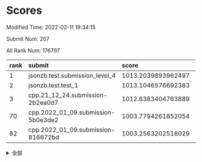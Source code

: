 # Scores

Modified Time: 2022-02-11 19:34:15

Submit Num: 207

All Rank Num: 176797

| rank |               submit               |       score        |       sigma        | pk_num |
| :--- | :--------------------------------- | :----------------- | :----------------- | :----- |
| 1    | jsonzb.test.submission_level_4     | 1013.2039893962497 | 0.803329011605613  | 3421   |
| 2    | jsonzb.test.test_1                 | 1013.1046576692383 | 0.8231027775933984 | 3408   |
| 3    | cpp.21_12_24.submission-2b2ea0d7   | 1012.6383404763889 | 0.7743273677011504 | 3416   |
| 70   | cpp.2022_01_09.submission-5b0e3de2 | 1003.7794261852054 | 0.7149972672239211 | 3417   |
| 82   | cpp.2022_01_09.submission-816672bd | 1003.2563202518029 | 0.7222014608237549 | 3410   |


<details>
<summary>全部</summary>

| rank |                 submit                 |       score        |       sigma        | pk_num |
| :--- | :------------------------------------- | :----------------- | :----------------- | :----- |
| 1    | jsonzb.test.submission_level_4         | 1013.2039893962497 | 0.803329011605613  | 3421   |
| 2    | jsonzb.test.test_1                     | 1013.1046576692383 | 0.8231027775933984 | 3408   |
| 3    | cpp.21_12_24.submission-2b2ea0d7       | 1012.6383404763889 | 0.7743273677011504 | 3416   |
| 4    | gobigger.level_3.submission_level_3_38 | 1011.5615235187994 | 0.7864028448579892 | 3414   |
| 5    | gobigger.level_3.submission_level_3_15 | 1011.3631442957811 | 0.7704540390378717 | 3421   |
| 6    | gobigger.level_3.submission_level_3_27 | 1011.2873776527159 | 0.7776859824748819 | 3413   |
| 7    | gobigger.level_3.submission_level_3_26 | 1011.13461986526   | 0.7632627958343818 | 3410   |
| 8    | gobigger.level_3.submission_level_3_43 | 1011.130482522642  | 0.7879070610107438 | 3417   |
| 9    | gobigger.level_3.submission_level_3_9  | 1010.9537946153561 | 0.7571827906507202 | 3416   |
| 10   | gobigger.level_3.submission_level_3_20 | 1010.9483255342467 | 0.7801498445447431 | 3415   |
| 11   | gobigger.level_3.submission_level_3_23 | 1010.9350530686581 | 0.7668950415233049 | 3415   |
| 12   | gobigger.level_3.submission_level_3_40 | 1010.9081423014023 | 0.7612037725426264 | 3421   |
| 13   | gobigger.level_3.submission_level_3_13 | 1010.8760540876549 | 0.7849507861872361 | 3417   |
| 14   | gobigger.level_3.submission_level_3_16 | 1010.8022198589348 | 0.7463746874129854 | 3418   |
| 15   | gobigger.level_3.submission_level_3_41 | 1010.7714188011031 | 0.7705793363585248 | 3417   |
| 16   | gobigger.level_3.submission_level_3_48 | 1010.7210169378244 | 0.7692549091957509 | 3415   |
| 17   | gobigger.level_3.submission_level_3_36 | 1010.6426215095166 | 0.7765858038948978 | 3416   |
| 18   | gobigger.level_3.submission_level_3_10 | 1010.5827928176069 | 0.7469643187661092 | 3416   |
| 19   | gobigger.level_3.submission_level_3_30 | 1010.5665398221685 | 0.7556056768947176 | 3417   |
| 20   | gobigger.level_3.submission_level_3_11 | 1010.5285197692568 | 0.7486236772046718 | 3416   |
| 21   | gobigger.level_3.submission_level_3_32 | 1010.4390518942014 | 0.771312778482377  | 3418   |
| 22   | gobigger.level_3.submission_level_3_6  | 1010.4161672615185 | 0.7590952857440235 | 3421   |
| 23   | gobigger.level_3.submission_level_3_4  | 1010.2902145308882 | 0.7641982547426743 | 3420   |
| 24   | gobigger.level_3.submission_level_3_42 | 1010.2504790867375 | 0.7702726149150955 | 3414   |
| 25   | gobigger.level_3.submission_level_3_28 | 1010.2333025905984 | 0.7799259811652511 | 3419   |
| 26   | gobigger.level_3.submission_level_3_29 | 1010.2151215546037 | 0.7654836840955425 | 3416   |
| 27   | gobigger.level_3.submission_level_3_46 | 1010.2044693442056 | 0.7493055445258071 | 3411   |
| 28   | gobigger.level_3.submission_level_3_31 | 1010.2011542960284 | 0.7529211454207662 | 3409   |
| 29   | gobigger.level_3.submission_level_3_39 | 1010.1900598095757 | 0.7499684529952725 | 3419   |
| 30   | gobigger.level_3.submission_level_3_3  | 1010.1759807001166 | 0.7485056495466751 | 3409   |
| 31   | gobigger.level_3.submission_level_3_24 | 1010.0973298008595 | 0.739753125294148  | 3414   |
| 32   | gobigger.level_3.submission_level_3_1  | 1009.8821402322869 | 0.7567023596899939 | 3421   |
| 33   | gobigger.level_3.submission_level_3_8  | 1009.5400000399891 | 0.7623281165696604 | 3413   |
| 34   | gobigger.level_3.submission_level_3_5  | 1009.4848363721405 | 0.762811305297435  | 3420   |
| 35   | gobigger.level_3.submission_level_3_25 | 1009.4745463338953 | 0.7716292114698622 | 3418   |
| 36   | gobigger.level_3.submission_level_3_12 | 1009.4567300846268 | 0.7740953385589563 | 3415   |
| 37   | gobigger.level_3.submission_level_3_21 | 1009.4196069670645 | 0.7606711869091886 | 3414   |
| 38   | gobigger.level_3.submission_level_3_33 | 1009.4095970586608 | 0.7484728664563887 | 3413   |
| 39   | gobigger.level_3.submission_level_3_35 | 1009.3904101295516 | 0.7488384867909835 | 3413   |
| 40   | gobigger.level_3.submission_level_3_0  | 1009.3406866748265 | 0.7526284534458848 | 3417   |
| 41   | gobigger.level_3.submission_level_3_19 | 1009.3163001157601 | 0.7746156891594154 | 3412   |
| 42   | gobigger.level_3.submission_level_3_22 | 1009.2374829960497 | 0.7406225985160054 | 3415   |
| 43   | gobigger.level_3.submission_level_3_44 | 1009.0505878479978 | 0.747869651775671  | 3414   |
| 44   | gobigger.level_3.submission_level_3_18 | 1009.0404323438396 | 0.7433021957320947 | 3414   |
| 45   | gobigger.level_3.submission_level_3_47 | 1009.0084722273648 | 0.7495738705936017 | 3419   |
| 46   | gobigger.level_3.submission_level_3_14 | 1008.9111358026676 | 0.7630956937454917 | 3419   |
| 47   | gobigger.level_3.submission_level_3_2  | 1008.7865174882777 | 0.746621759530481  | 3413   |
| 48   | gobigger.level_3.submission_level_3_17 | 1008.6000029656183 | 0.750757313798026  | 3423   |
| 49   | gobigger.level_3.submission_level_3_34 | 1008.5869470250424 | 0.7525358398869537 | 3423   |
| 50   | gobigger.level_3.submission_level_3_7  | 1008.4252466109331 | 0.7288090962455179 | 3412   |
| 51   | gobigger.level_3.submission_level_3_45 | 1008.4200350772886 | 0.759144335796523  | 3418   |
| 52   | gobigger.level_3.submission_level_3_49 | 1008.1623125764864 | 0.7247676911177405 | 3417   |
| 53   | gobigger.level_3.submission_level_3_37 | 1008.0536603258585 | 0.7261041731759439 | 3410   |
| 54   | gobigger.level_1.submission_level_1_15 | 1004.776963831253  | 0.7155959914381864 | 3420   |
| 55   | gobigger.level_1.submission_level_1_23 | 1004.5274039713205 | 0.7218390148724929 | 3415   |
| 56   | gobigger.level_1.submission_level_1_21 | 1004.5119779218834 | 0.7183261465191431 | 3414   |
| 57   | gobigger.level_1.submission_level_1_39 | 1004.5087880893286 | 0.7173059820634973 | 3415   |
| 58   | gobigger.level_1.submission_level_1_4  | 1004.4778686006383 | 0.7224970142753853 | 3415   |
| 59   | gobigger.level_1.submission_level_1_47 | 1004.4511962881307 | 0.7270244045380746 | 3411   |
| 60   | gobigger.level_1.submission_level_1_30 | 1004.3897863368187 | 0.705390529926815  | 3421   |
| 61   | gobigger.level_1.submission_level_1_37 | 1004.1605058131752 | 0.7256432987183031 | 3412   |
| 62   | gobigger.level_1.submission_level_1_29 | 1004.1496254336881 | 0.7209117118381574 | 3421   |
| 63   | gobigger.level_1.submission_level_1_10 | 1004.1471736484034 | 0.715810666880487  | 3416   |
| 64   | gobigger.level_1.submission_level_1_35 | 1004.1152290836177 | 0.7137961549506064 | 3413   |
| 65   | gobigger.level_1.submission_level_1_6  | 1004.1039711399019 | 0.7144277432772238 | 3423   |
| 66   | gobigger.level_1.submission_level_1_26 | 1004.0436465886804 | 0.7179267301741611 | 3420   |
| 67   | gobigger.level_1.submission_level_1_44 | 1003.9327240301573 | 0.7108905005995011 | 3412   |
| 68   | gobigger.level_1.submission_level_1_36 | 1003.8758426993767 | 0.7118732672234948 | 3418   |
| 69   | gobigger.level_1.submission_level_1_38 | 1003.8589529469162 | 0.7253611596533092 | 3417   |
| 70   | cpp.2022_01_09.submission-5b0e3de2     | 1003.7794261852054 | 0.7149972672239211 | 3417   |
| 71   | gobigger.level_1.submission_level_1_34 | 1003.6244060606391 | 0.7275568532372966 | 3418   |
| 72   | gobigger.level_1.submission_level_1_22 | 1003.6112161240252 | 0.7218442074463653 | 3408   |
| 73   | gobigger.level_1.submission_level_1_14 | 1003.6052051229542 | 0.7257053827135964 | 3415   |
| 74   | gobigger.level_1.submission_level_1_49 | 1003.5889967114385 | 0.715190867375577  | 3419   |
| 75   | gobigger.level_1.submission_level_1_1  | 1003.5359713431745 | 0.7176383028738135 | 3415   |
| 76   | gobigger.level_1.submission_level_1_45 | 1003.4217049335456 | 0.7115439743085806 | 3414   |
| 77   | gobigger.level_1.submission_level_1_20 | 1003.3669530347431 | 0.723649374311062  | 3419   |
| 78   | gobigger.level_1.submission_level_1_8  | 1003.364480677749  | 0.7230808934008374 | 3417   |
| 79   | gobigger.level_1.submission_level_1_33 | 1003.3101319950457 | 0.7208898322839014 | 3422   |
| 80   | gobigger.level_1.submission_level_1_41 | 1003.263348973334  | 0.7097577206099601 | 3415   |
| 81   | gobigger.level_1.submission_level_1_25 | 1003.2604211576422 | 0.72172209198811   | 3417   |
| 82   | cpp.2022_01_09.submission-816672bd     | 1003.2563202518029 | 0.7222014608237549 | 3410   |
| 83   | gobigger.level_1.submission_level_1_9  | 1003.2406159742494 | 0.7160233041340245 | 3419   |
| 84   | gobigger.level_1.submission_level_1_43 | 1003.1987107828553 | 0.7145983200422926 | 3414   |
| 85   | gobigger.level_1.submission_level_1_48 | 1003.1941898105564 | 0.7190265854517026 | 3419   |
| 86   | gobigger.level_1.submission_level_1_3  | 1003.1494149857955 | 0.7066773724474606 | 3415   |
| 87   | gobigger.level_1.submission_level_1_18 | 1003.1404646141999 | 0.7238357657589696 | 3420   |
| 88   | gobigger.level_1.submission_level_1_0  | 1003.0869763586627 | 0.7162680385497431 | 3415   |
| 89   | gobigger.level_1.submission_level_1_46 | 1003.0550506346096 | 0.7218404068440923 | 3419   |
| 90   | gobigger.level_1.submission_level_1_24 | 1003.008629171837  | 0.7117482988504751 | 3415   |
| 91   | gobigger.level_1.submission_level_1_27 | 1002.9973401527456 | 0.713628880755908  | 3416   |
| 92   | gobigger.level_1.submission_level_1_19 | 1002.9847404642069 | 0.711649705826964  | 3418   |
| 93   | gobigger.level_1.submission_level_1_5  | 1002.9755425242541 | 0.7231618822448727 | 3421   |
| 94   | gobigger.level_1.submission_level_1_31 | 1002.9186217318654 | 0.7191181300875155 | 3412   |
| 95   | gobigger.level_1.submission_level_1_17 | 1002.8548685403913 | 0.7273203615997177 | 3418   |
| 96   | gobigger.level_1.submission_level_1_2  | 1002.812379298583  | 0.7130938450268308 | 3423   |
| 97   | gobigger.level_1.submission_level_1_42 | 1002.7452025071614 | 0.7105820183685413 | 3414   |
| 98   | gobigger.level_1.submission_level_1_32 | 1002.724832608107  | 0.7231406893263581 | 3417   |
| 99   | gobigger.level_1.submission_level_1_16 | 1002.4254740909566 | 0.7188623069133475 | 3418   |
| 100  | gobigger.level_1.submission_level_1_13 | 1002.298597122921  | 0.7162239153915373 | 3422   |
| 101  | gobigger.level_1.submission_level_1_28 | 1002.2628302357492 | 0.7017989327352476 | 3416   |
| 102  | gobigger.level_1.submission_level_1_40 | 1002.2436018793494 | 0.7223966236411445 | 3418   |
| 103  | gobigger.level_1.submission_level_1_11 | 1002.1514746819328 | 0.7135007939120117 | 3417   |
| 104  | gobigger.level_1.submission_level_1_7  | 1001.9323770266452 | 0.7118017645762847 | 3415   |
| 105  | gobigger.level_1.submission_level_1_12 | 1001.1224632343353 | 0.7148648842001823 | 3415   |
| 106  | gobigger.random.submission_random_7    | 997.6673031059903  | 0.7106749544061773 | 3419   |
| 107  | gobigger.random.submission_random_29   | 997.5184761562042  | 0.7115564406904731 | 3416   |
| 108  | gobigger.random.submission_random_24   | 997.1740826417783  | 0.69281040042945   | 3417   |
| 109  | gobigger.random.submission_random_27   | 997.0862702717944  | 0.7148621620439923 | 3411   |
| 110  | gobigger.random.submission_random_6    | 996.8234113556041  | 0.7278579573552474 | 3409   |
| 111  | gobigger.random.submission_random_18   | 996.7526888800294  | 0.7048067751657521 | 3418   |
| 112  | gobigger.random.submission_random_34   | 996.6295527889606  | 0.7087921547944362 | 3412   |
| 113  | gobigger.random.submission_random_39   | 996.6114024424579  | 0.7058120430264292 | 3410   |
| 114  | gobigger.random.submission_random_49   | 996.6036931959421  | 0.7114453013350398 | 3418   |
| 115  | gobigger.random.submission_random_8    | 996.5793593711182  | 0.7135893663286741 | 3416   |
| 116  | gobigger.random.submission_random_4    | 996.5510193545584  | 0.7139679474793085 | 3420   |
| 117  | gobigger.random.submission_random_2    | 996.4875225669941  | 0.7130001498799303 | 3417   |
| 118  | gobigger.random.submission_random_48   | 996.4220011801474  | 0.7062956227909063 | 3416   |
| 119  | gobigger.random.submission_random_3    | 996.3416506722772  | 0.7104228146259401 | 3420   |
| 120  | gobigger.random.submission_random_32   | 996.3375346159877  | 0.7186327626285871 | 3421   |
| 121  | gobigger.random.submission_random_16   | 996.210756318357   | 0.7091257703907665 | 3414   |
| 122  | gobigger.random.submission_random_17   | 996.1328786334261  | 0.7180222246254194 | 3414   |
| 123  | gobigger.random.submission_random_5    | 996.1242668680214  | 0.7066236386721895 | 3418   |
| 124  | gobigger.random.submission_random_26   | 996.1140842972171  | 0.70243877379144   | 3415   |
| 125  | gobigger.random.submission_random_19   | 996.0979075707232  | 0.7101205801960087 | 3415   |
| 126  | gobigger.random.submission_random_21   | 996.0825338343724  | 0.7056700541988632 | 3410   |
| 127  | gobigger.random.submission_random_30   | 996.066803515922   | 0.7107116151513563 | 3412   |
| 128  | gobigger.random.submission_random_0    | 996.0497752452734  | 0.7223879074592471 | 3418   |
| 129  | gobigger.random.submission_random_25   | 996.0036455103029  | 0.7043703570369896 | 3420   |
| 130  | gobigger.random.submission_random_10   | 995.9850620325138  | 0.7186748219458536 | 3420   |
| 131  | gobigger.random.submission_random_38   | 995.9513792930421  | 0.7044171292335902 | 3422   |
| 132  | gobigger.random.submission_random_23   | 995.9121360797448  | 0.7123669986845179 | 3414   |
| 133  | gobigger.random.submission_random_45   | 995.8859765532652  | 0.7299895894962543 | 3411   |
| 134  | gobigger.random.submission_random_33   | 995.8727110350542  | 0.705490878225246  | 3420   |
| 135  | gobigger.random.submission_random_42   | 995.8292237529417  | 0.7061307880728923 | 3412   |
| 136  | gobigger.random.submission_random_36   | 995.823149998411   | 0.708409622784435  | 3419   |
| 137  | gobigger.random.submission_random_9    | 995.7693405941453  | 0.7010837149291569 | 3420   |
| 138  | gobigger.random.submission_random_31   | 995.7498164095016  | 0.7220023529967002 | 3419   |
| 139  | gobigger.random.submission_random_12   | 995.7474322381892  | 0.7059522318429191 | 3417   |
| 140  | gobigger.random.submission_random_35   | 995.7159467805653  | 0.7155881584149958 | 3418   |
| 141  | gobigger.random.submission_random_37   | 995.712724939774   | 0.7257315653314502 | 3417   |
| 142  | gobigger.random.submission_random_43   | 995.6749309282386  | 0.7121464677887995 | 3418   |
| 143  | gobigger.random.submission_random_13   | 995.654229826095   | 0.7152122336720523 | 3411   |
| 144  | gobigger.random.submission_random_28   | 995.6144034169447  | 0.7199486698714901 | 3414   |
| 145  | gobigger.random.submission_random_11   | 995.5055889861869  | 0.7157450619947421 | 3418   |
| 146  | gobigger.random.submission_random_15   | 995.438880272749   | 0.7073203318566373 | 3415   |
| 147  | gobigger.random.submission_random_47   | 995.3926870858119  | 0.7086057607447127 | 3415   |
| 148  | gobigger.random.submission_random_14   | 995.1895838469205  | 0.7070564075399535 | 3415   |
| 149  | gobigger.random.submission_random_20   | 995.1465473166585  | 0.7092372536474367 | 3423   |
| 150  | gobigger.random.submission_random_46   | 995.081035053125   | 0.7271374718762984 | 3415   |
| 151  | gobigger.random.submission_random_44   | 994.9397442311167  | 0.7094599501642471 | 3417   |
| 152  | gobigger.random.submission_random_41   | 994.9120229865953  | 0.7324231908871327 | 3418   |
| 153  | gobigger.random.submission_random_22   | 994.8545129629596  | 0.7289564707202837 | 3416   |
| 154  | gobigger.random.submission_random_40   | 994.6054658138395  | 0.7247381139511553 | 3413   |
| 155  | gobigger.random.submission_random_1    | 993.805869157455   | 0.7150840256536783 | 3415   |
| 156  | gobigger.level_2.submission_level_2_18 | 993.593811328673   | 0.736835161490115  | 3421   |
| 157  | gobigger.level_2.submission_level_2_13 | 993.4809398090862  | 0.747422052669735  | 3420   |
| 158  | gobigger.level_2.submission_level_2_21 | 993.3682746583362  | 0.7164571511731685 | 3411   |
| 159  | gobigger.level_2.submission_level_2_36 | 993.1509993530128  | 0.737530777071101  | 3417   |
| 160  | gobigger.level_2.submission_level_2_38 | 993.0129638973681  | 0.7446519505909911 | 3416   |
| 161  | gobigger.level_2.submission_level_2_49 | 992.9270756259423  | 0.7455118993456936 | 3416   |
| 162  | gobigger.level_2.submission_level_2_24 | 992.8646165752506  | 0.7322178485470386 | 3416   |
| 163  | gobigger.level_2.submission_level_2_8  | 992.7054778714574  | 0.7624616104046311 | 3414   |
| 164  | gobigger.level_2.submission_level_2_30 | 992.6589849293218  | 0.7377042478456194 | 3416   |
| 165  | gobigger.level_2.submission_level_2_4  | 992.6541803671554  | 0.7532064056964431 | 3413   |
| 166  | gobigger.level_2.submission_level_2_6  | 992.4758420098103  | 0.7488871117836098 | 3414   |
| 167  | gobigger.level_2.submission_level_2_14 | 992.4612070370546  | 0.7318810172591987 | 3424   |
| 168  | gobigger.level_2.submission_level_2_31 | 992.4447353186121  | 0.7451938188174583 | 3417   |
| 169  | gobigger.level_2.submission_level_2_45 | 992.405414465966   | 0.7444197481546417 | 3421   |
| 170  | gobigger.level_2.submission_level_2_35 | 992.3239998751949  | 0.7604470610324539 | 3419   |
| 171  | gobigger.level_2.submission_level_2_12 | 992.2734358241115  | 0.7320261853999099 | 3415   |
| 172  | gobigger.level_2.submission_level_2_22 | 992.2523796476495  | 0.7524827037812596 | 3412   |
| 173  | gobigger.level_2.submission_level_2_37 | 992.2467421973271  | 0.7528231939610457 | 3419   |
| 174  | gobigger.level_2.submission_level_2_19 | 992.2231123257208  | 0.7584570628227592 | 3426   |
| 175  | gobigger.level_2.submission_level_2_16 | 992.2061336211505  | 0.7480126036935193 | 3418   |
| 176  | gobigger.level_2.submission_level_2_29 | 992.1721318038259  | 0.7440913705658637 | 3417   |
| 177  | gobigger.level_2.submission_level_2_27 | 992.1420216374343  | 0.7423963426265129 | 3413   |
| 178  | gobigger.level_2.submission_level_2_32 | 992.0968113063474  | 0.7383549631171478 | 3418   |
| 179  | gobigger.level_2.submission_level_2_1  | 992.057983254381   | 0.7424069424131116 | 3412   |
| 180  | gobigger.level_2.submission_level_2_41 | 992.0222941665342  | 0.7487785121903846 | 3417   |
| 181  | gobigger.level_2.submission_level_2_40 | 991.8573043357743  | 0.7541477060090539 | 3412   |
| 182  | gobigger.level_2.submission_level_2_34 | 991.8110098382881  | 0.7430651836141581 | 3415   |
| 183  | gobigger.level_2.submission_level_2_26 | 991.7116128736757  | 0.745076093751903  | 3416   |
| 184  | gobigger.level_2.submission_level_2_2  | 991.709997278925   | 0.7577174593991525 | 3419   |
| 185  | gobigger.level_2.submission_level_2_44 | 991.6614181545192  | 0.7448660481939311 | 3420   |
| 186  | gobigger.level_2.submission_level_2_20 | 991.6191069715114  | 0.7416141988278219 | 3416   |
| 187  | gobigger.level_2.submission_level_2_43 | 991.5979052120621  | 0.7599455282389832 | 3421   |
| 188  | gobigger.level_2.submission_level_2_48 | 991.5269529133965  | 0.7374584258686431 | 3417   |
| 189  | gobigger.level_2.submission_level_2_17 | 991.4645483323063  | 0.7504356715308019 | 3420   |
| 190  | gobigger.level_2.submission_level_2_5  | 991.4470934703764  | 0.772028573265957  | 3418   |
| 191  | gobigger.level_2.submission_level_2_15 | 991.4196967215456  | 0.7517075571485237 | 3422   |
| 192  | gobigger.level_2.submission_level_2_28 | 991.4185927143046  | 0.7659180374169595 | 3414   |
| 193  | gobigger.level_2.submission_level_2_47 | 991.4161880817647  | 0.7531776239432366 | 3417   |
| 194  | gobigger.level_2.submission_level_2_10 | 991.3998395706327  | 0.7631155868623097 | 3413   |
| 195  | gobigger.level_2.submission_level_2_7  | 991.3232507401603  | 0.7464649953154955 | 3421   |
| 196  | gobigger.level_2.submission_level_2_11 | 991.3114425133928  | 0.755496613656059  | 3417   |
| 197  | gobigger.level_2.submission_level_2_39 | 991.2899562341454  | 0.7633726310292962 | 3414   |
| 198  | gobigger.level_2.submission_level_2_23 | 991.2520707655716  | 0.7545473739448689 | 3416   |
| 199  | gobigger.level_2.submission_level_2_25 | 991.181528366173   | 0.7661913657249884 | 3422   |
| 200  | gobigger.level_2.submission_level_2_42 | 991.1527356954407  | 0.7790155776731505 | 3419   |
| 201  | gobigger.level_2.submission_level_2_9  | 991.113409349917   | 0.7372335852335398 | 3416   |
| 202  | gobigger.level_2.submission_level_2_46 | 991.0594862819715  | 0.7587500699552702 | 3413   |
| 203  | gobigger.level_2.submission_level_2_33 | 990.9497036561236  | 0.767574043708921  | 3413   |
| 204  | gobigger.level_2.submission_level_2_3  | 990.4229280767813  | 0.7565633129947518 | 3413   |
| 205  | gobigger.level_2.submission_level_2_0  | 990.2182687832463  | 0.751192305121712  | 3413   |
| 206  | gobigger.none.submission_none_0        | 977.1878143749931  | 1.319602243864477  | 3422   |
| 207  | gobigger.none.submission_none_1        | 977.1177079423608  | 1.3164255042496587 | 3415   |

</details>